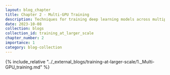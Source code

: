 ```yaml
---
layout: blog_chapter
title: Chapter 2 - Multi-GPU Training
description: Techniques for training deep learning models across multiple GPUs
date: 2023-10-08
collection: blogs
collection_id: training_at_larger_scale
chapter_number: 2
importance: 1
category: blog-collection
---
```


<div class="external-content" data-repo-path="_external_blogs/training-at-larger-scale">
{% include_relative "../_external_blogs/training-at-larger-scale/1._Multi-GPU_training.md" %}
</div>

<script>
document.addEventListener('DOMContentLoaded', function() {
  const externalContent = document.querySelector('.external-content');
  if (externalContent) {
    const repoPath = externalContent.dataset.repoPath;
    const images = externalContent.querySelectorAll('img');
    
    images.forEach(img => {
      const src = img.getAttribute('src');
      if (src && src.startsWith('images/')) {
        img.setAttribute('src', `{{ site.baseurl }}/${repoPath}/${src}`);
      }
    });
  }
});
</script>
